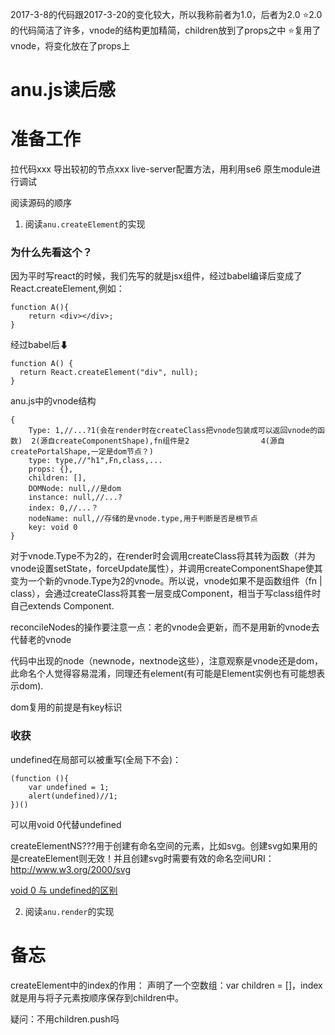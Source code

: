 2017-3-8的代码跟2017-3-20的变化较大，所以我称前者为1.0，后者为2.0
⭐2.0的代码简洁了许多，vnode的结构更加精简，children放到了props之中
⭐复用了vnode，将变化放在了props上

# anu.js读后感
# 准备工作
拉代码xxx
导出较初的节点xxx
live-server配置方法，用利用se6 原生module进行调试

阅读源码的顺序
1. 阅读```anu.createElement```的实现

### 为什么先看这个？
因为平时写react的时候，我们先写的就是jsx组件，经过babel编译后变成了React.createElement,例如：
```
function A(){
	return <div></div>;
}
```
经过babel后⬇
```
function A() {
  return React.createElement("div", null);
}
```

anu.js中的vnode结构
```
{
    Type: 1,//...?1(会在render时在createClass把vnode包装成可以返回vnode的函数)  2(源自createComponentShape),fn组件是2                4(源自createPortalShape,一定是dom节点？)
    type: type,//"h1",Fn,class,...
    props: {},
    children: [],
    DOMNode: null,//是dom
    instance: null,//...?
    index: 0,//...？
    nodeName: null,//存储的是vnode.type,用于判断是否是根节点
    key: void 0
}
```

对于vnode.Type不为2的，在render时会调用createClass将其转为函数（并为vnode设置setState，forceUpdate属性），并调用createComponentShape使其变为一个新的vnode.Type为2的vnode。所以说，vnode如果不是函数组件（fn | class），会通过createClass将其套一层变成Component，相当于写class组件时自己extends Component.

reconcileNodes的操作要注意一点：老的vnode会更新，而不是用新的vnode去代替老的vnode

代码中出现的node（newnode，nextnode这些），注意观察是vnode还是dom，此命名个人觉得容易混淆，同理还有element(有可能是Element实例也有可能想表示dom).

dom复用的前提是有key标识

### 收获
undefined在局部可以被重写(全局下不会)：
```
(function (){
    var undefined = 1;
    alert(undefined)//1;
})()
```
可以用void 0代替undefined

createElementNS???用于创建有命名空间的元素，比如svg。创建svg如果用的是createElement则无效！并且创建svg时需要有效的命名空间URI：http://www.w3.org/2000/svg 


[void 0 与 undefined的区别](https://blog.csdn.net/juzipchy/article/details/86367565)

2. 阅读```anu.render```的实现





# 备忘
createElement中的index的作用：
声明了一个空数组：var children = []，index就是用与将子元素按顺序保存到children中。

疑问：不用children.push吗
